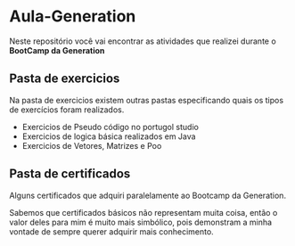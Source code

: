 # Aula-Generation
<body>
<p>Neste repositório você vai encontrar as atividades que realizei durante o <strong>BootCamp da Generation</strong> </p>
</body>

## Pasta de exercicios
<body>
<p>Na pasta de exercicios existem outras pastas especificando quais os tipos de exercícios foram realizados.</p>
  <ul>
    <li>Exercicios de Pseudo código no portugol studio
      <li>Exercicios de logica básica realizados em Java
        <li>Exercicios de Vetores, Matrizes e Poo
  </ul>
</body>

## Pasta de certificados
<body>
  <p>Alguns certificados que adquiri paralelamente ao Bootcamp da Generation.</p>
  Sabemos que certificados básicos não representam muita coisa, então o valor deles
  para mim é muito mais simbólico, pois demonstram a minha vontade de sempre querer adquirir mais conhecimento.
</body>
